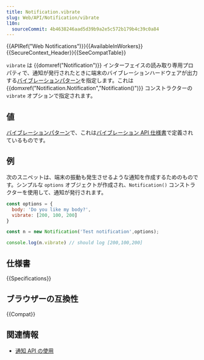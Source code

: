 ```yaml
---
title: Notification.vibrate
slug: Web/API/Notification/vibrate
l10n:
  sourceCommit: 4b4638246aad5d39b9a2e5c572b179b4c39c0a84
---
```


{{APIRef("Web Notifications")}}{{AvailableInWorkers}}{{SecureContext_Header}}{{SeeCompatTable}}

`vibrate` は {{domxref("Notification")}} インターフェイスの読み取り専用プロパティで、通知が発行されたときに端末のバイブレーションハードウェアが出力する[バイブレーションパターン](/ja/docs/Web/API/Vibration_API#vibration_patterns)を指定します。これは {{domxref("Notification.Notification","Notification()")}} コンストラクターの `vibrate` オプションで指定されます。

## 値

[バイブレーションパターン](/ja/docs/Web/API/Vibration_API#vibration_patterns)で、これは[バイブレーション API 仕様書](https://w3c.github.io/vibration/)で定義されているものです。

## 例

次のスニペットは、端末の振動も発生させるような通知を作成するためのものです。シンプルな `options` オブジェクトが作成され、`Notification()` コンストラクターを使用して、通知が発行されます。

```js
const options = {
  body: 'Do you like my body?',
  vibrate: [200, 100, 200]
}

const n = new Notification('Test notification',options);

console.log(n.vibrate) // should log [200,100,200]
```

## 仕様書

{{Specifications}}

## ブラウザーの互換性

{{Compat}}

## 関連情報

- [通知 API の使用](/ja/docs/Web/API/Notifications_API/Using_the_Notifications_API)
